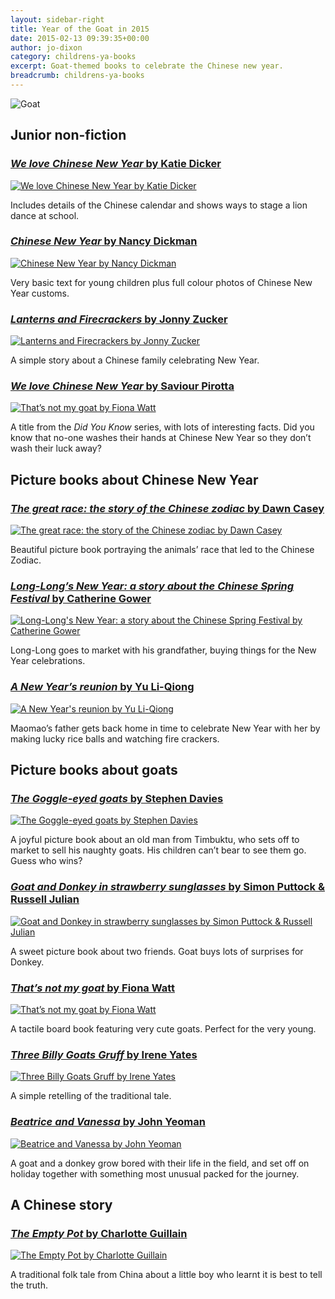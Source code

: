 ```yaml
---
layout: sidebar-right
title: Year of the Goat in 2015
date: 2015-02-13 09:39:35+00:00
author: jo-dixon
category: childrens-ya-books
excerpt: Goat-themed books to celebrate the Chinese new year.
breadcrumb: childrens-ya-books
---
```

![Goat](/images/featured/featured-chinese-new-year-of-the-goat.jpg)

## Junior non-fiction

### [<cite>We love Chinese New Year</cite> by Katie Dicker](http://suffolk.spydus.co.uk/cgi-bin/spydus.exe/ENQ/OPAC/BIBENQ/4948281?QRY=CTIBIB%3C%20IRN(329630)&QRYTEXT=Chinese%20New%20Year)

[![We love Chinese New Year by Katie Dicker](/images/article/we-love-chinese-new-year.jpg)](http://suffolk.spydus.co.uk/cgi-bin/spydus.exe/ENQ/OPAC/BIBENQ/4948281?QRY=CTIBIB%3C%20IRN(329630)&QRYTEXT=Chinese%20New%20Year)

Includes details of the Chinese calendar and shows ways to stage a lion dance at school.

### [<cite>Chinese New Year</cite> by Nancy Dickman](http://suffolk.spydus.co.uk/cgi-bin/spydus.exe/ENQ/OPAC/BIBENQ/4948281?QRY=CTIBIB%3C%20IRN(329630)&QRYTEXT=Chinese%20New%20Year)

[![Chinese New Year by Nancy Dickman](/images/article/chinese-new-year.jpg)](http://suffolk.spydus.co.uk/cgi-bin/spydus.exe/ENQ/OPAC/BIBENQ/4948281?QRY=CTIBIB%3C%20IRN(329630)&QRYTEXT=Chinese%20New%20Year)

Very basic text for young children plus full colour photos of Chinese New Year customs.

### [<cite>Lanterns and Firecrackers</cite> by Jonny Zucker](http://suffolk.spydus.co.uk/cgi-bin/spydus.exe/ENQ/OPAC/BIBENQ/4949010?QRY=CTIBIB%3C%20IRN(982024)&QRYTEXT=Lanterns%20and%20firecrackers%20%3A%20a%20Chinese%20New%20Year%20story)

[![Lanterns and Firecrackers by Jonny Zucker](/images/article/lanterns-and-firecrackers.jpg)](http://suffolk.spydus.co.uk/cgi-bin/spydus.exe/ENQ/OPAC/BIBENQ/4949010?QRY=CTIBIB%3C%20IRN(982024)&QRYTEXT=Lanterns%20and%20firecrackers%20%3A%20a%20Chinese%20New%20Year%20story)

A simple story about a Chinese family celebrating New Year.

### [<cite>We love Chinese New Year</cite> by Saviour Pirotta](http://suffolk.spydus.co.uk/cgi-bin/spydus.exe/ENQ/OPAC/BIBENQ/4949767?QRY=CTIBIB%3C%20IRN(9608200)&QRYTEXT=We%20love%20Chinese%20New%20Year)

[![That’s not my goat by Fiona Watt](/images/article/we-love-chinese-new-year-saviour.jpg)](http://suffolk.spydus.co.uk/cgi-bin/spydus.exe/ENQ/OPAC/BIBENQ/4949767?QRY=CTIBIB%3C%20IRN(9608200)&QRYTEXT=We%20love%20Chinese%20New%20Year)

A title from the <cite>Did You Know</cite> series, with lots of interesting facts. Did you know that no-one washes their hands at Chinese New Year so they don’t wash their luck away?

## Picture books about Chinese New Year

### [<cite>The great race: the story of the Chinese zodiac</cite> by Dawn Casey](http://suffolk.spydus.co.uk/cgi-bin/spydus.exe/ENQ/OPAC/BIBENQ/5717995?QRY=CTIBIB%3C%20IRN(9558228)&QRYTEXT=The%20great%20race%20%3A%20the%20story%20of%20the%20Chinese%20zodiac)

[![The great race: the story of the Chinese zodiac by Dawn Casey](/images/article/the-great-race-the-story-of-the-chinese-zodiac.jpg)](http://suffolk.spydus.co.uk/cgi-bin/spydus.exe/ENQ/OPAC/BIBENQ/5717995?QRY=CTIBIB%3C%20IRN(9558228)&QRYTEXT=The%20great%20race%20%3A%20the%20story%20of%20the%20Chinese%20zodiac)

Beautiful picture book portraying the animals&#8217; race that led to the Chinese Zodiac.

### [<cite>Long-Long&#8217;s New Year: a story about the Chinese Spring Festival</cite> by Catherine Gower](http://suffolk.spydus.co.uk/cgi-bin/spydus.exe/ENQ/OPAC/BIBENQ/5722209?QRY=CTIBIB%3C%20IRN(9953198)&QRYTEXT=Long-Long%27s%20New%20Year%20%3A%20a%20story%20about%20the%20Chinese%20Spring%20Festival)

[![Long-Long's New Year: a story about the Chinese Spring Festival by Catherine Gower](/images/article/long-longs-new-year-a-story-about-the-chinese-spring-festival.jpg)](http://suffolk.spydus.co.uk/cgi-bin/spydus.exe/ENQ/OPAC/BIBENQ/5722209?QRY=CTIBIB%3C%20IRN(9953198)&QRYTEXT=Long-Long%27s%20New%20Year%20%3A%20a%20story%20about%20the%20Chinese%20Spring%20Festival)

Long-Long goes to market with his grandfather, buying things for the New Year celebrations.

### [<cite>A New Year&#8217;s reunion</cite> by Yu Li-Qiong](http://suffolk.spydus.co.uk/cgi-bin/spydus.exe/ENQ/OPAC/BIBENQ/5722703?QRY=CTIBIB%3C%20IRN(891789)&QRYTEXT=A%20New%20Year%27s%20reunion)

[![A New Year's reunion by Yu Li-Qiong](/images/article/a-new-years-reunion.jpg)](http://suffolk.spydus.co.uk/cgi-bin/spydus.exe/ENQ/OPAC/BIBENQ/5722703?QRY=CTIBIB%3C%20IRN(891789)&QRYTEXT=A%20New%20Year%27s%20reunion)

Maomao’s father gets back home in time to celebrate New Year with her by making lucky rice balls and watching fire crackers.

## Picture books about goats

### [<cite>The Goggle-eyed goats</cite> by Stephen Davies](http://suffolk.spydus.co.uk/cgi-bin/spydus.exe/ENQ/OPAC/BIBENQ/5156017?QRY=CTIBIB%3C%20IRN(1468552)&QRYTEXT=The%20goggle-eyed%20goats)

[![The Goggle-eyed goats by Stephen Davies](/images/article/the-goggle-eyed-goats.jpg)](http://suffolk.spydus.co.uk/cgi-bin/spydus.exe/ENQ/OPAC/BIBENQ/5156017?QRY=CTIBIB%3C%20IRN(1468552)&QRYTEXT=The%20goggle-eyed%20goats)

A joyful picture book about an old man from Timbuktu, who sets off to market to sell his naughty goats. His children can’t bear to see them go. Guess who wins?

### [<cite>Goat and Donkey in strawberry sunglasses</cite> by Simon Puttock & Russell Julian](http://suffolk.spydus.co.uk/cgi-bin/spydus.exe/ENQ/OPAC/BIBENQ/5157085?QRY=CTIBIB%3C%20IRN(228313)&QRYTEXT=Goat%20and%20donkey%20in%20strawberry%20sunglasses)

[![Goat and Donkey in strawberry sunglasses by Simon Puttock & Russell Julian](/images/article/goat-and-donkey-in-strawberry-sunglasses.jpg)](http://suffolk.spydus.co.uk/cgi-bin/spydus.exe/ENQ/OPAC/BIBENQ/5157085?QRY=CTIBIB%3C%20IRN(228313)&QRYTEXT=Goat%20and%20donkey%20in%20strawberry%20sunglasses)

A sweet picture book about two friends. Goat buys lots of surprises for Donkey.

### [<cite>That’s not my goat</cite> by Fiona Watt](http://suffolk.spydus.co.uk/cgi-bin/spydus.exe/ENQ/OPAC/BIBENQ/5158195?QRY=CTIBIB%3C%20IRN(36545512)&QRYTEXT=That%27s%20not%20my%20goat)

[![That’s not my goat by Fiona Watt](/images/article/thats-not-my-goat.jpg)](http://suffolk.spydus.co.uk/cgi-bin/spydus.exe/ENQ/OPAC/BIBENQ/5158195?QRY=CTIBIB%3C%20IRN(36545512)&QRYTEXT=That%27s%20not%20my%20goat)

A tactile board book featuring very cute goats. Perfect for the very young.

### [<cite>Three Billy Goats Gruff</cite> by Irene Yates](http://suffolk.spydus.co.uk/cgi-bin/spydus.exe/ENQ/OPAC/BIBENQ/4945363?QRY=CTIBIB%3C%20IRN(227922)&QRYTEXT=The%20three%20billy%20goats%20gruff)

[![Three Billy Goats Gruff by Irene Yates](/images/article/three-billy-goats-gruff.jpg)](http://suffolk.spydus.co.uk/cgi-bin/spydus.exe/ENQ/OPAC/BIBENQ/4945363?QRY=CTIBIB%3C%20IRN(227922)&QRYTEXT=The%20three%20billy%20goats%20gruff)

A simple retelling of the traditional tale.

### [<cite>Beatrice and Vanessa</cite> by John Yeoman](http://suffolk.spydus.co.uk/cgi-bin/spydus.exe/ENQ/OPAC/BIBENQ/4944178?QRY=CTIBIB%3C%20IRN(1468504)&QRYTEXT=Beatrice%20and%20Vanessa)

[![Beatrice and Vanessa by John Yeoman](/images/article/beatrice-and-vanessa.jpg)](http://suffolk.spydus.co.uk/cgi-bin/spydus.exe/ENQ/OPAC/BIBENQ/4944178?QRY=CTIBIB%3C%20IRN(1468504)&QRYTEXT=Beatrice%20and%20Vanessa)

A goat and a donkey grow bored with their life in the field, and set off on holiday together with something most unusual packed for the journey.

## A Chinese story

### [<cite>The Empty Pot</cite> by Charlotte Guillain](http://suffolk.spydus.co.uk/cgi-bin/spydus.exe/ENQ/OPAC/BIBENQ/4941327?QRY=CTIBIB%3C%20IRN(40612224)&QRYTEXT=The%20empty%20pot%20%3A%20a%20Chinese%20folk%20tale)

[![The Empty Pot by Charlotte Guillain](/images/article/the-empty-pot.jpg)](http://suffolk.spydus.co.uk/cgi-bin/spydus.exe/ENQ/OPAC/BIBENQ/4941327?QRY=CTIBIB%3C%20IRN(40612224)&QRYTEXT=The%20empty%20pot%20%3A%20a%20Chinese%20folk%20tale)

A traditional folk tale from China about a little boy who learnt it is best to tell the truth.
